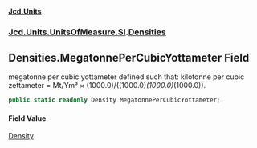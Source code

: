 #### [Jcd.Units](index.md 'index')
### [Jcd.Units.UnitsOfMeasure.SI](Jcd.Units.UnitsOfMeasure.SI.md 'Jcd.Units.UnitsOfMeasure.SI').[Densities](Densities.md 'Jcd.Units.UnitsOfMeasure.SI.Densities')

## Densities.MegatonnePerCubicYottameter Field

megatonne per cubic yottameter defined such that: kilotonne per cubic zettameter = Mt/Ym³ ×
(1000.0)/((1000.0)*(1000.0)*(1000.0)).

```csharp
public static readonly Density MegatonnePerCubicYottameter;
```

#### Field Value
[Density](Density.md 'Jcd.Units.UnitTypes.Density')